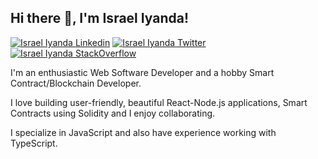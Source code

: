  <h2> Hi there 👋, I'm Israel Iyanda! </h2>
    
[![Israel Iyanda Linkedin](https://img.shields.io/badge/LinkedIn-0077B5?style=for-the-badge&logo=linkedin&logoColor=white)](https://www.linkedin.com/in/israel-iyanda-8aab8a17b)
[![Israel Iyanda Twitter](https://img.shields.io/badge/Twitter-1DA1F2?style=for-the-badge&logo=twitter&logoColor=white)](https://twitter.com/israeltheminer)
[![Israel Iyanda StackOverflow](https://img.shields.io/badge/StackOverflow-F48024?style=for-the-badge&logo=stackoverflow&logoColor=white)](https://stackoverflow.com/users/18093667/israeltheminer)
<!-- This is using base64 encoded image. If you have a small image, you can upload the base64 version of it :D https://www.base64-image.de/ -->

I'm an enthusiastic Web Software Developer and a hobby Smart Contract/Blockchain Developer.

I love building user-friendly, beautiful React-Node.js applications, Smart Contracts using Solidity and I enjoy collaborating.

I specialize in JavaScript and also have experience working with TypeScript.
